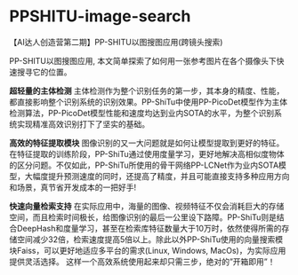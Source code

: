 # PPSHITU-image-search
【AI达人创造营第二期】PP-SHITU以图搜图应用(跨镜头搜索)

PP-SHITU以图搜图应用, 本文简单探索了如何用一张参考图片在各个摄像头下快速搜寻它的位置。

**超轻量的主体检测**
主体检测作为整个识别任务的第一步，其本身的精度、性能， 都直接影响整个识别系统的识别效果。PP-ShiTu中使用PP-PicoDet模型作为主体检测算法，PP-PicoDet模型性能和速度均达到业内SOTA的水平，为整个识别系统实现精准高效识别打下了坚实的基础。

**高效的特征提取模块**
图像识别的又一大问题就是如何让模型提取到更好的特征。在特征提取的训练阶段，PP-ShiTu通过使用度量学习，更好地解决高相似度物体的区分问题。不仅如此，PP-ShiTu所使用的骨干网络PP-LCNet作为业内SOTA模型，大幅度提升预测速度的同时，还提高了精度，并且可能直接支持多种应用方向和场景，真节省开发成本的一把好手!

**快速向量检索支持**
在实际应用中，海量的图像、视频特征不仅会消耗巨大的存储空间，而且检索时间极长，给图像识别的最后一公里设下路障。PP-ShiTu则是结合DeepHash和度量学习，甚至在检索库特征数量大于10万时，依然使得所需的存储空间减少32倍，检索速度提高5倍以上。除此以外PP-ShiTu使用的向量搜索模块Faiss，可以更好地适应多平台的需求(Linux, Windows, MacOs)，为实际应用提供灵活选择。
这样一个高效系统使用起来却只需三步，绝对的”开箱即用”！
